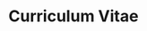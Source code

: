---
layout: cv
# permalink: /cv/
title: Curriculum Vitae
nav: true
nav_order: 1
cv_pdf: Gihan_Weeraprameshwara_Curriculum_Vitae.pdf
---
